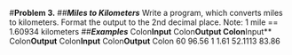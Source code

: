 #**Problem 3.**
##***Miles to Kilometers***
Write a program, which converts miles to kilometers. Format the output to the 2nd decimal place.
Note: 1 mile == 1.60934 kilometers
##***Examples***
Colon**Input**	Colon**Output		Colon**Input**	Colon**Output**		Colon**Input**	Colon**Output**
Colon     60	        96.56		     1	            1.61		     52.1113	83.86